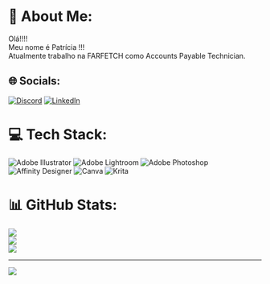 # 💫 About Me:
Olá!!!! <br>Meu nome é Patrícia !!!<br>Atualmente trabalho na FARFETCH como Accounts Payable Technician.


## 🌐 Socials:
[![Discord](https://img.shields.io/badge/Discord-%237289DA.svg?logo=discord&logoColor=white)](htttps://discord.gg/https://discord.gg/f3w8AJ5X3h) [![LinkedIn](https://img.shields.io/badge/LinkedIn-%230077B5.svg?logo=linkedin&logoColor=white)](https://linkedin.com/in/https://www.linkedin.com/in/patr%C3%ADciasrgomes/) 

# 💻 Tech Stack:
![Adobe Illustrator](https://img.shields.io/badge/adobeillustrator-%23FF9A00.svg?style=for-the-badge&logo=adobeillustrator&logoColor=white) ![Adobe Lightroom](https://img.shields.io/badge/Adobe%20Lightroom-31A8FF.svg?style=for-the-badge&logo=Adobe%20Lightroom&logoColor=white) ![Adobe Photoshop](https://img.shields.io/badge/adobephotoshop-%2331A8FF.svg?style=for-the-badge&logo=adobephotoshop&logoColor=white) ![Affinity Designer](https://img.shields.io/badge/affinitydesginer-%231B72BE.svg?style=for-the-badge&logo=affinity-designer&logoColor=white) ![Canva](https://img.shields.io/badge/Canva-%2300C4CC.svg?style=for-the-badge&logo=Canva&logoColor=white) ![Krita](https://img.shields.io/badge/Krita-203759?style=for-the-badge&logo=krita&logoColor=EEF37B)
# 📊 GitHub Stats:
![](https://github-readme-stats.vercel.app/api?username=patriciaisrg&theme=dark&hide_border=false&include_all_commits=false&count_private=false)<br/>
![](https://github-readme-streak-stats.herokuapp.com/?user=patriciaisrg&theme=dark&hide_border=false)<br/>
![](https://github-readme-stats.vercel.app/api/top-langs/?username=patriciaisrg&theme=dark&hide_border=false&include_all_commits=false&count_private=false&layout=compact)

---
[![](https://visitcount.itsvg.in/api?id=patriciaisrg&icon=0&color=0)](https://visitcount.itsvg.in)

<!-- Proudly created with GPRM ( https://gprm.itsvg.in ) -->
